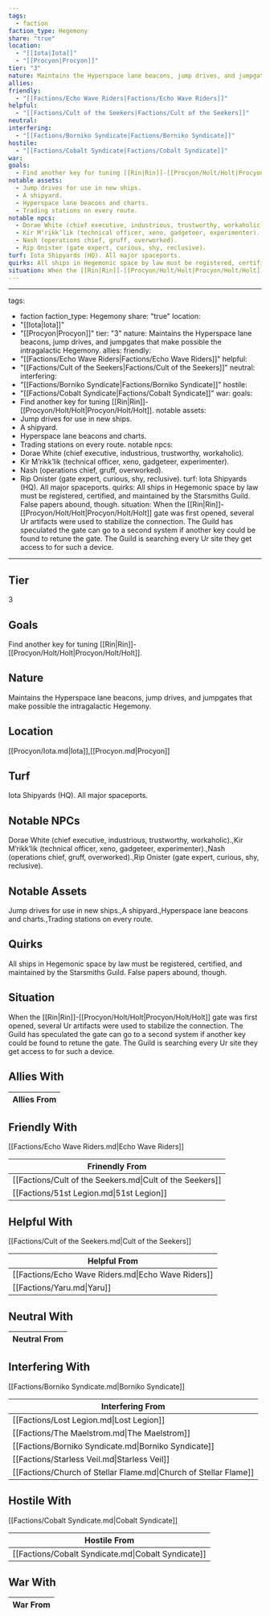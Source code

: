 ```yaml
---
tags:
  - faction
faction_type: Hegemony
share: "true"
location:
  - "[[Iota|Iota]]"
  - "[[Procyon|Procyon]]"
tier: "3"
nature: Maintains the Hyperspace lane beacons, jump drives, and jumpgates that make possible the intragalactic Hegemony.
allies: 
friendly:
  - "[[Factions/Echo Wave Riders|Factions/Echo Wave Riders]]"
helpful:
  - "[[Factions/Cult of the Seekers|Factions/Cult of the Seekers]]"
neutral: 
interfering:
  - "[[Factions/Borniko Syndicate|Factions/Borniko Syndicate]]"
hostile:
  - "[[Factions/Cobalt Syndicate|Factions/Cobalt Syndicate]]"
war: 
goals:
  - Find another key for tuning [[Rin|Rin]]-[[Procyon/Holt/Holt|Procyon/Holt/Holt]].
notable assets:
  - Jump drives for use in new ships.
  - A shipyard.
  - Hyperspace lane beacons and charts.
  - Trading stations on every route.
notable npcs:
  - Dorae White (chief executive, industrious, trustworthy, workaholic).
  - Kir M’rikk’lik (technical officer, xeno, gadgeteer, experimenter).
  - Nash (operations chief, gruff, overworked).
  - Rip Onister (gate expert, curious, shy, reclusive).
turf: Iota Shipyards (HQ). All major spaceports.
quirks: All ships in Hegemonic space by law must be registered, certified, and maintained by the Starsmiths Guild. False papers abound, though.
situation: When the [[Rin|Rin]]-[[Procyon/Holt/Holt|Procyon/Holt/Holt]] gate was first opened, several Ur artifacts were used to stabilize the connection. The Guild has speculated the gate can go to a second system if another key could be found to retune the gate. The Guild is searching every Ur site they get access to for such a device.
---
```

---

tags:
  - faction
faction_type: Hegemony
share: "true"
location:
  - "[[Iota|Iota]]"
  - "[[Procyon|Procyon]]"
tier: "3"
nature: Maintains the Hyperspace lane beacons, jump drives, and jumpgates that make possible the intragalactic Hegemony.
allies:
friendly:
  - "[[Factions/Echo Wave Riders|Factions/Echo Wave Riders]]"
helpful:
  - "[[Factions/Cult of the Seekers|Factions/Cult of the Seekers]]"
neutral:
interfering:
  - "[[Factions/Borniko Syndicate|Factions/Borniko Syndicate]]"
hostile:
  - "[[Factions/Cobalt Syndicate|Factions/Cobalt Syndicate]]"
war:
goals:
  - Find another key for tuning [[Rin|Rin]]-[[Procyon/Holt/Holt|Procyon/Holt/Holt]].
notable assets:
  - Jump drives for use in new ships.
  - A shipyard.
  - Hyperspace lane beacons and charts.
  - Trading stations on every route.
notable npcs:
  - Dorae White (chief executive, industrious, trustworthy, workaholic).
  - Kir M’rikk’lik (technical officer, xeno, gadgeteer, experimenter).
  - Nash (operations chief, gruff, overworked).
  - Rip Onister (gate expert, curious, shy, reclusive).
turf: Iota Shipyards (HQ). All major spaceports.
quirks: All ships in Hegemonic space by law must be registered, certified, and maintained by the Starsmiths Guild. False papers abound, though.
situation: When the [[Rin|Rin]]-[[Procyon/Holt/Holt|Procyon/Holt/Holt]] gate was first opened, several Ur artifacts were used to stabilize the connection. The Guild has speculated the gate can go to a second system if another key could be found to retune the gate. The Guild is searching every Ur site they get access to for such a device.
---

## Tier

3

## Goals

Find another key for tuning [[Rin|Rin]]-[[Procyon/Holt/Holt|Procyon/Holt/Holt]].

## Nature

Maintains the Hyperspace lane beacons, jump drives, and jumpgates that make possible the intragalactic Hegemony.

## Location

[[Procyon/Iota.md|Iota]],[[Procyon.md|Procyon]]

## Turf

Iota Shipyards (HQ). All major spaceports.

## Notable NPCs

Dorae White (chief executive, industrious, trustworthy, workaholic).,Kir M’rikk’lik (technical officer, xeno, gadgeteer, experimenter).,Nash (operations chief, gruff, overworked).,Rip Onister (gate expert, curious, shy, reclusive).

## Notable Assets

Jump drives for use in new ships.,A shipyard.,Hyperspace lane beacons and charts.,Trading stations on every route.

## Quirks

All ships in Hegemonic space by law must be registered, certified, and maintained by the Starsmiths Guild. False papers abound, though.

## Situation

When the [[Rin|Rin]]-[[Procyon/Holt/Holt|Procyon/Holt/Holt]] gate was first opened, several Ur artifacts were used to stabilize the connection. The Guild has speculated the gate can go to a second system if another key could be found to retune the gate. The Guild is searching every Ur site they get access to for such a device.

## Allies With



| Allies From |
| ----------- |


## Friendly With

[[Factions/Echo Wave Riders.md|Echo Wave Riders]]

| Frinendly From                                           |
| -------------------------------------------------------- |
| [[Factions/Cult of the Seekers.md\|Cult of the Seekers]] |
| [[Factions/51st Legion.md\|51st Legion]]                 |


## Helpful With

[[Factions/Cult of the Seekers.md|Cult of the Seekers]]

| Helpful From                                       |
| -------------------------------------------------- |
| [[Factions/Echo Wave Riders.md\|Echo Wave Riders]] |
| [[Factions/Yaru.md\|Yaru]]                         |


## Neutral With




| Neutral From |
| ------------ |



## Interfering With

[[Factions/Borniko Syndicate.md|Borniko Syndicate]]


| Interfering From                                                 |
| ---------------------------------------------------------------- |
| [[Factions/Lost Legion.md\|Lost Legion]]                         |
| [[Factions/The Maelstrom.md\|The Maelstrom]]                     |
| [[Factions/Borniko Syndicate.md\|Borniko Syndicate]]             |
| [[Factions/Starless Veil.md\|Starless Veil]]                     |
| [[Factions/Church of Stellar Flame.md\|Church of Stellar Flame]] |



## Hostile With

[[Factions/Cobalt Syndicate.md|Cobalt Syndicate]]


| Hostile From                                       |
| -------------------------------------------------- |
| [[Factions/Cobalt Syndicate.md\|Cobalt Syndicate]] |



## War With



| War From |
| -------- |

